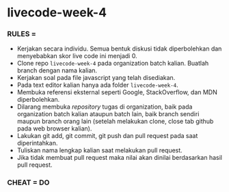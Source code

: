 # livecode-week-4

### RULES =

- Kerjakan secara individu. Semua bentuk diskusi tidak diperbolehkan dan menyebabkan skor live code ini menjadi 0.
- Clone repo `livecode-week-4` pada organization batch kalian. Buatlah branch dengan nama kalian.
- Kerjakan soal pada file javascript yang telah disediakan.
- Pada text editor kalian hanya ada folder `livecode-week-4`.
- Membuka referensi eksternal seperti Google, StackOverflow, dan MDN diperbolehkan.
- Dilarang membuka _repository_ tugas di organization, baik pada organization batch kalian ataupun batch lain, baik branch sendiri maupun branch orang lain (setelah melakukan clone, close tab github pada web browser kalian). 
- Lakukan git add, git commit, git push dan pull request pada saat diperintahkan.
- Tuliskan nama lengkap kalian saat melakukan pull request.
- Jika tidak membuat pull request maka nilai akan dinilai berdasarkan hasil pull request.

### CHEAT = DO